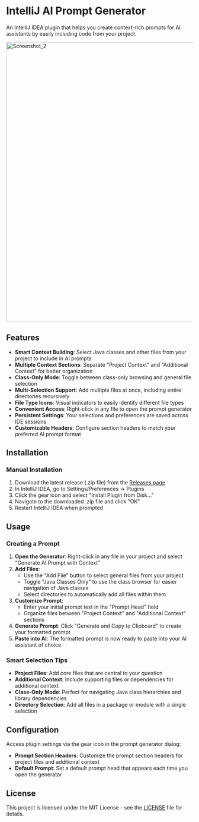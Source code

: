 # IntelliJ AI Prompt Generator

An IntelliJ IDEA plugin that helps you create context-rich prompts for AI assistants by easily including code from your project.

<img width="754" alt="Screenshot_2" src="https://github.com/user-attachments/assets/bb406dd9-6ed6-493b-ad2c-84418ee3ec14" />

## Features

- **Smart Context Building**: Select Java classes and other files from your project to include in AI prompts
- **Multiple Context Sections**: Separate "Project Context" and "Additional Context" for better organization
- **Class-Only Mode**: Toggle between class-only browsing and general file selection
- **Multi-Selection Support**: Add multiple files at once, including entire directories recursively
- **File Type Icons**: Visual indicators to easily identify different file types
- **Convenient Access**: Right-click in any file to open the prompt generator
- **Persistent Settings**: Your selections and preferences are saved across IDE sessions
- **Customizable Headers**: Configure section headers to match your preferred AI prompt format

## Installation

### Manual Installation
1. Download the latest release (.zip file) from the [Releases page](https://github.com/Keksuccino/IntelliJ-AI-Prompt-Generator/releases)
2. In IntelliJ IDEA, go to Settings/Preferences → Plugins
3. Click the gear icon and select "Install Plugin from Disk..."
4. Navigate to the downloaded .zip file and click "OK"
5. Restart IntelliJ IDEA when prompted

## Usage

### Creating a Prompt

1. **Open the Generator**: Right-click in any file in your project and select "Generate AI Prompt with Context"
2. **Add Files**:
   - Use the "Add File" button to select general files from your project
   - Toggle "Java Classes Only" to use the class browser for easier navigation of Java classes
   - Select directories to automatically add all files within them
3. **Customize Prompt**:
   - Enter your initial prompt text in the "Prompt Head" field
   - Organize files between "Project Context" and "Additional Context" sections
4. **Generate Prompt**: Click "Generate and Copy to Clipboard" to create your formatted prompt
5. **Paste into AI**: The formatted prompt is now ready to paste into your AI assistant of choice

### Smart Selection Tips

- **Project Files**: Add core files that are central to your question
- **Additional Context**: Include supporting files or dependencies for additional context
- **Class-Only Mode**: Perfect for navigating Java class hierarchies and library dependencies
- **Directory Selection**: Add all files in a package or module with a single selection

## Configuration

Access plugin settings via the gear icon in the prompt generator dialog:

- **Prompt Section Headers**: Customize the prompt section headers for project files and additional context
- **Default Prompt**: Set a default prompt head that appears each time you open the generator

## License

This project is licensed under the MIT License - see the [LICENSE](LICENSE) file for details.
